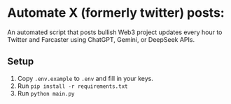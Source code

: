 # Automate X (formerly twitter) posts:

An automated script that posts bullish Web3 project updates every hour to Twitter and Farcaster using ChatGPT, Gemini, or DeepSeek APIs.

## Setup

1. Copy `.env.example` to `.env` and fill in your keys.
2. Run `pip install -r requirements.txt`
3. Run `python main.py`
